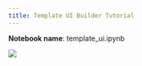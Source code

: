 ```yaml
---
title: Template UI Builder Tutorial
---
```


**Notebook name**: template_ui.ipynb

<img src='/images/comingsoon.png' />